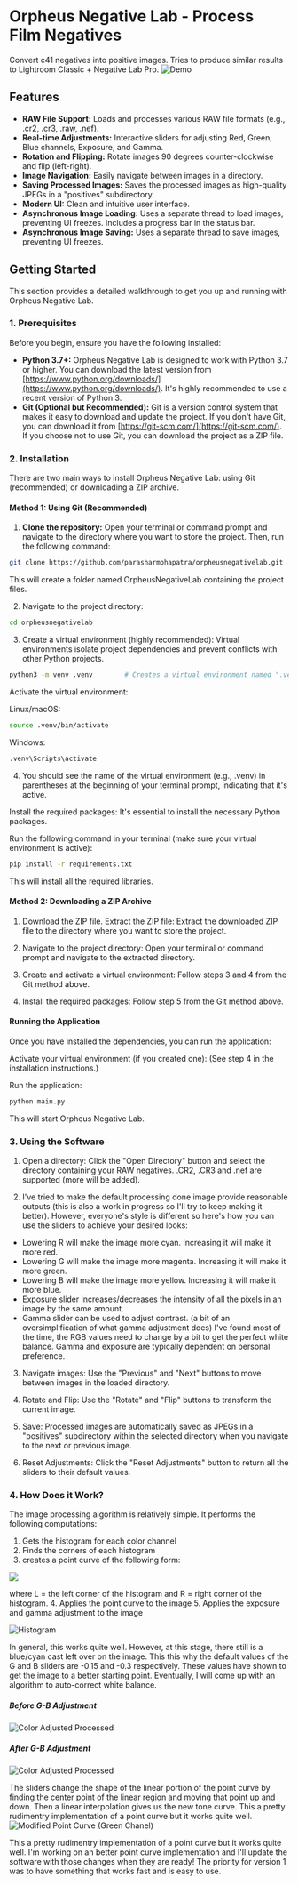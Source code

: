 # Orpheus Negative Lab - Process Film Negatives

Convert c41 negatives into positive images. Tries to produce similar results to Lightroom Classic + Negative Lab Pro.
![Demo](data/demo.png)

## Features

* **RAW File Support:** Loads and processes various RAW file formats (e.g., .cr2, .cr3, .raw, .nef).
* **Real-time Adjustments:** Interactive sliders for adjusting Red, Green, Blue channels, Exposure, and Gamma.
* **Rotation and Flipping:** Rotate images 90 degrees counter-clockwise and flip (left-right).
* **Image Navigation:** Easily navigate between images in a directory.
* **Saving Processed Images:** Saves the processed images as high-quality JPEGs in a "positives" subdirectory.
* **Modern UI:** Clean and intuitive user interface.
* **Asynchronous Image Loading:** Uses a separate thread to load images, preventing UI freezes. Includes a progress bar in the status bar.
* **Asynchronous Image Saving:** Uses a separate thread to save images, preventing UI freezes.

## Getting Started

This section provides a detailed walkthrough to get you up and running with Orpheus Negative Lab.

### 1. Prerequisites

Before you begin, ensure you have the following installed:

* **Python 3.7+:**  Orpheus Negative Lab is designed to work with Python 3.7 or higher. You can download the latest version from [https://www.python.org/downloads/](https://www.python.org/downloads/).  It's highly recommended to use a recent version of Python 3.
* **Git (Optional but Recommended):** Git is a version control system that makes it easy to download and update the project. If you don't have Git, you can download it from [https://git-scm.com/](https://git-scm.com/).  If you choose not to use Git, you can download the project as a ZIP file.

### 2. Installation

There are two main ways to install Orpheus Negative Lab: using Git (recommended) or downloading a ZIP archive.

#### Method 1: Using Git (Recommended)

1. **Clone the repository:** Open your terminal or command prompt and navigate to the directory where you want to store the project. Then, run the following command:

```bash
git clone https://github.com/parasharmohapatra/orpheusnegativelab.git
```

This will create a folder named OrpheusNegativeLab containing the project files.

2. Navigate to the project directory:

```bash
cd orpheusnegativelab
```

3. Create a virtual environment (highly recommended):  Virtual environments isolate project dependencies and prevent conflicts with other Python projects.

```bash
python3 -m venv .venv        # Creates a virtual environment named ".venv"
```

Activate the virtual environment:

Linux/macOS:

```bash
source .venv/bin/activate
```

Windows:
```bash
.venv\Scripts\activate
```

4. You should see the name of the virtual environment (e.g., .venv) in parentheses at the beginning of your terminal prompt, indicating that it's active.

Install the required packages:  It's essential to install the necessary Python packages.  

Run the following command in your terminal (make sure your virtual environment is active):

```bash
pip install -r requirements.txt
```

This will install all the required libraries.

#### Method 2: Downloading a ZIP Archive

1. Download the ZIP file. Extract the ZIP file: Extract the downloaded ZIP file to the directory where you want to store the project.

2. Navigate to the project directory: Open your terminal or command prompt and navigate to the extracted directory.

3. Create and activate a virtual environment: Follow steps 3 and 4 from the Git method above.

4. Install the required packages: Follow step 5 from the Git method above.


#### Running the Application
Once you have installed the dependencies, you can run the application:

Activate your virtual environment (if you created one):  (See step 4 in the installation instructions.)

Run the application:

```bash
python main.py
```
This will start Orpheus Negative Lab.

### 3. Using the Software
1. Open a directory: Click the "Open Directory" button and select the directory containing your RAW negatives. .CR2, .CR3 and .nef are supported (more will be added).

2. I've tried to make the default processing done image provide reasonable outputs (this is also a work in progress so I'll try to keep making it better). However, everyone's style is different so here's how you can use the sliders to achieve your desired looks:
 - Lowering R will make the image more cyan. Increasing it will make it more red.
 - Lowering G will make the image more magenta. Increasing it will make it more green. 
 - Lowering B will make the image more yellow. Increasing it will make it more blue. 
 - Exposure slider increases/decreases the intensity of all the pixels in an image by the same amount. 
 - Gamma slider can be used to adjust contrast. (a bit of an oversimplification of what gamma adjustment does)
I've found most of the time, the RGB values need to change by a bit to get the perfect white balance. Gamma and exposure are typically dependent on personal preference.

3. Navigate images: Use the "Previous" and "Next" buttons to move between images in the loaded directory.

4. Rotate and Flip: Use the "Rotate" and "Flip" buttons to transform the current image.

5. Save: Processed images are automatically saved as JPEGs in a "positives" subdirectory within the selected directory when you navigate to the next or previous image.

6. Reset Adjustments: Click the "Reset Adjustments" button to return all the sliders to their default values.

### 4. How Does it Work?

The image processing algorithm is relatively simple. It performs the following computations:

1. Gets the histogram for each color channel
2. Finds the corners of each histogram
3. creates a point curve of the following form:

<img src="https://latex.codecogs.com/svg.image?\bg{white}&space;y=\left\{\begin{array}{cl}65535&:\;x\leq&space;L\\linearly\:\:decreasing&:\;L<x<R\\0&:\;x\geq&space;R\\\end{array}\right.">

where L = the left corner of the histogram and R = right corner of the histogram. 
4. Applies the point curve to the image
5. Applies the exposure and gamma adjustment to the image

![Histogram](data/histogram.png)

In general, this works quite well. However, at this stage, there still is a blue/cyan cast left over on the image. This this why the default values of the G and B sliders are -0.15 and -0.3 respectively. These values have shown to get the image to a better starting point. Eventually, I will come up with an algorithm to auto-correct white balance. 

##### Before G-B Adjustment
![Color Adjusted Processed](data/processed_default.png)

##### After G-B Adjustment
![Color Adjusted Processed](data/processed_color_adjusted.png)

The sliders change the shape of the linear portion of the point curve by finding the center point of the linear region and moving that point up and down. Then a linear interpolation gives us the new tone curve. This a pretty rudimentry implementation of a point curve but it works quite well. 
![Modified Point Curve (Green Chanel)](data/green_adjusted.png)

 This a pretty rudimentry implementation of a point curve but it works quite well. I'm working on an better point curve implementation and I'll update the software with those changes when they are ready! The priority for version 1 was to have something that works fast and is easy to use.

 
